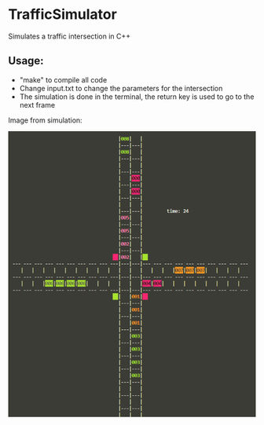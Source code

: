 # TrafficSimulator
Simulates a traffic intersection in C++

## Usage:
- "make" to compile all code
- Change input.txt to change the parameters for the intersection
- The simulation is done in the terminal, the return key is used to go to the next frame

Image from simulation:

![image](https://github.com/squireaa/TrafficSimulator/blob/main/trafficlight.PNG)
